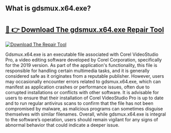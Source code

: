 ## What is gdsmux.x64.exe? 

# <h2><a href="https://exedetect.com/download.php?gdsmux.x64.exe">🔗 👉 Download The gdsmux.x64.exe Repair Tool</a></h2>

[![Download The Repair Tool](https://exedetect.com/download-button.jpg)](https://exedetect.com/download.php?gdsmux.x64.exe)

Gdsmux.x64.exe is an executable file associated with Corel VideoStudio Pro, a video editing software developed by Corel Corporation, specifically for the 2019 version. As part of the application's functionality, this file is responsible for handling certain multimedia tasks, and it is generally considered safe as it originates from a reputable publisher. However, users may occasionally encounter errors related to gdsmux.x64.exe, which can manifest as application crashes or performance issues, often due to corrupted installations or conflicts with other software. It is advisable for users to ensure that their installation of Corel VideoStudio Pro is up to date and to run regular antivirus scans to confirm that the file has not been compromised by malware, as malicious programs can sometimes disguise themselves with similar filenames. Overall, while gdsmux.x64.exe is integral to the software’s operation, users should remain vigilant for any signs of abnormal behavior that could indicate a deeper issue.